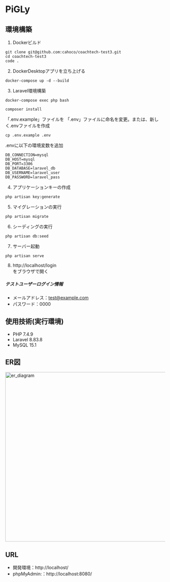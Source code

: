 # PiGLy
## 環境構築
1. Dockerビルド  
```
git clone git@github.com:cahoco/coachtech-test3.git
cd coachtech-test3
code .
```
2. DockerDesktopアプリを立ち上げる  
```
docker-compose up -d --build
``` 
3. Laravel環境構築  
```
docker-compose exec php bash
```
```
composer install
```
「.env.example」ファイルを 「.env」ファイルに命名を変更。または、新しく.envファイルを作成  
```
cp .env.example .env
```
.envに以下の環境変数を追加  
```
DB_CONNECTION=mysql  
DB_HOST=mysql  
DB_PORT=3306  
DB_DATABASE=laravel_db  
DB_USERNAME=laravel_user  
DB_PASSWORD=laravel_pass
```
4. アプリケーションキーの作成  
```
php artisan key:generate
```
5. マイグレーションの実行  
```
php artisan migrate
```
6. シーディングの実行  
```
php artisan db:seed
```
7. サーバー起動
```
php artisan serve
```
8. http://localhost/login  
をブラウザで開く

##### テストユーザーログイン情報
* メールアドレス：test@example.com  
* パスワード：0000

## 使用技術(実行環境)
* PHP 7.4.9
* Laravel 8.83.8
* MySQL 15.1  

## ER図
<img width="534" alt="er_diagram" src="https://github.com/user-attachments/assets/47e7322f-6d76-45ae-8672-e75df4e33ab8" />

## URL
* 開発環境：http://localhost/
* phpMyAdmin:：http://localhost:8080/
